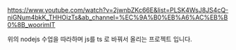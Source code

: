 https://www.youtube.com/watch?v=2jwnbZKc66E&list=PLSK4WsJ8JS4cQ-niGNum4bkK_THHOizTs&ab_channel=%EC%9A%B0%EB%A6%AC%EB%B0%8B_woorimIT

위의 nodejs 수업을 따라하며 js를 ts 로 바꿔서 올리는 프로젝트 입니다.
